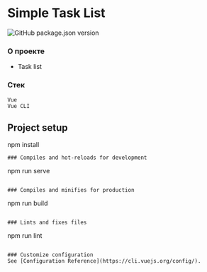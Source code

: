 # Simple Task List

![GitHub package.json version](https://img.shields.io/github/package-json/v/bobandmermaid/simple-task-list?style=flat-square)

### О проекте
+ Task list

### Стек
`Vue`       
`Vue CLI`

## Project setup

npm install
```
### Compiles and hot-reloads for development
```
npm run serve
```

### Compiles and minifies for production
```
npm run build
```

### Lints and fixes files
```
npm run lint
```

### Customize configuration
See [Configuration Reference](https://cli.vuejs.org/config/).
